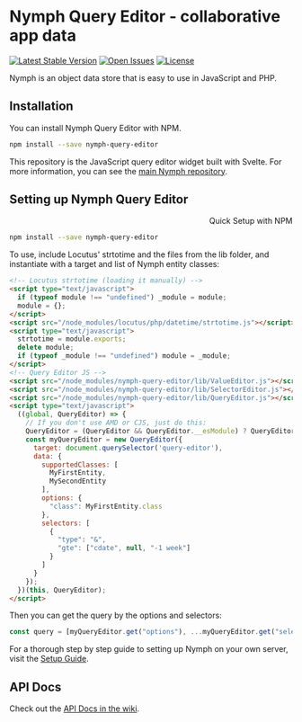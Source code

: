 # Nymph Query Editor - collaborative app data

[![Latest Stable Version](https://img.shields.io/npm/v/nymph-query-editor.svg)](https://www.npmjs.com/package/nymph-query-editor) [![Open Issues](https://img.shields.io/github/issues/sciactive/nymph-query-editor.svg)](https://github.com/sciactive/nymph-query-editor/issues) [![License](https://img.shields.io/github/license/sciactive/nymph-query-editor.svg)]()

Nymph is an object data store that is easy to use in JavaScript and PHP.

## Installation

You can install Nymph Query Editor with NPM.

```sh
npm install --save nymph-query-editor
```

This repository is the JavaScript query editor widget built with Svelte. For more information, you can see the [main Nymph repository](https://github.com/sciactive/nymph).

## Setting up Nymph Query Editor

<div dir="rtl">Quick Setup with NPM</div>

```sh
npm install --save nymph-query-editor
```

To use, include Locutus' strtotime and the files from the lib folder, and instantiate with a target and list of Nymph entity classes:

```html
<!-- Locutus strtotime (loading it manually) -->
<script type="text/javascript">
  if (typeof module !== "undefined") _module = module;
  module = {};
</script>
<script src="/node_modules/locutus/php/datetime/strtotime.js"></script>
<script type="text/javascript">
  strtotime = module.exports;
  delete module;
  if (typeof _module !== "undefined") module = _module;
</script>
<!-- Query Editor JS -->
<script src="/node_modules/nymph-query-editor/lib/ValueEditor.js"></script>
<script src="/node_modules/nymph-query-editor/lib/SelectorEditor.js"></script>
<script src="/node_modules/nymph-query-editor/lib/QueryEditor.js"></script>
<script type="text/javascript">
  ((global, QueryEditor) => {
    // If you don't use AMD or CJS, just do this:
    QueryEditor = (QueryEditor && QueryEditor.__esModule) ? QueryEditor["default"] : QueryEditor;
    const myQueryEditor = new QueryEditor({
      target: document.querySelector('query-editor'),
      data: {
        supportedClasses: [
          MyFirstEntity,
          MySecondEntity
        ],
        options: {
          "class": MyFirstEntity.class
        },
        selectors: [
          {
            "type": "&",
            "gte": ["cdate", null, "-1 week"]
          }
        ]
      }
    });
  })(this, QueryEditor);
</script>
```

Then you can get the query by the options and selectors:

```js
const query = [myQueryEditor.get("options"), ...myQueryEditor.get("selectors")];
```

For a thorough step by step guide to setting up Nymph on your own server, visit the [Setup Guide](https://github.com/sciactive/nymph/wiki/Setup-Guide).

## API Docs

Check out the [API Docs in the wiki](https://github.com/sciactive/nymph/wiki/API-Docs).
